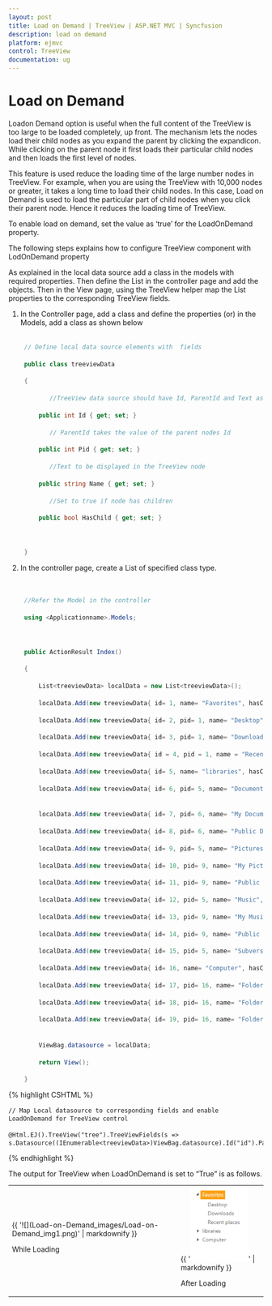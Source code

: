 ```yaml
---
layout: post
title: Load on Demand | TreeView | ASP.NET MVC | Syncfusion
description: load on demand
platform: ejmvc
control: TreeView
documentation: ug
---
```


# Load on Demand

Loadon Demand option is useful when the full content of the TreeView is too large to be loaded completely, up front. The mechanism lets the nodes load their child nodes as you expand the parent by clicking the expandicon. While clicking on the parent node it first loads their particular child nodes and then loads the first level of nodes.

This feature is used reduce the loading time of the large number nodes in TreeView. For example, when you are using the TreeView with 10,000 nodes or greater, it takes a long time to load their child nodes. In this case, Load on Demand is used to load the particular part of child nodes when you click their parent node. Hence it reduces the loading time of TreeView.

To enable load on demand, set the value as ‘true’ for the LoadOnDemand property.

The following steps explains how to configure TreeView component with LodOnDemand property

As explained in the local data source add a class in the models with required properties. Then define the List in the controller page and add the objects. Then in the View page, using the TreeView helper map the List properties to the corresponding TreeView fields. 

1. In the Controller page, add a class and define the properties (or) in the Models, add a class as shown below
  
   ~~~ csharp

	// Define local data source elements with  fields            

	public class treeviewData

	{

		   //TreeView data source should have Id, ParentId and Text as mandatory

		public int Id { get; set; }

		   // ParentId takes the value of the parent nodes Id

		public int Pid { get; set; }

		   //Text to be displayed in the TreeView node

		public string Name { get; set; }

		   //Set to true if node has children

		public bool HasChild { get; set; }      



	}

   ~~~
   


2. In the controller page, create a List of specified class type.

   ~~~ csharp


	//Refer the Model in the controller

	using <Applicationname>.Models;



	public ActionResult Index()

	{

		List<treeviewData> localData = new List<treeviewData>();

		localData.Add(new treeviewData{ id= 1, name= "Favorites", hasChild= true });

		localData.Add(new treeviewData{ id= 2, pid= 1, name= "Desktop" });

		localData.Add(new treeviewData{ id= 3, pid= 1, name= "Downloads" });

		localData.Add(new treeviewData{ id = 4, pid = 1, name = "Recent places" });

		localData.Add(new treeviewData{ id= 5, name= "libraries", hasChild= true });

		localData.Add(new treeviewData{ id= 6, pid= 5, name= "Documents", hasChild= true });


		localData.Add(new treeviewData{ id= 7, pid= 6, name= "My Documents" });

		localData.Add(new treeviewData{ id= 8, pid= 6, name= "Public Documents" });

		localData.Add(new treeviewData{ id= 9, pid= 5, name= "Pictures", hasChild= true });

		localData.Add(new treeviewData{ id= 10, pid= 9, name= "My Pictures" });

		localData.Add(new treeviewData{ id= 11, pid= 9, name= "Public Pictures" });

		localData.Add(new treeviewData{ id= 12, pid= 5, name= "Music", hasChild= true });

		localData.Add(new treeviewData{ id= 13, pid= 9, name= "My Music" });

		localData.Add(new treeviewData{ id= 14, pid= 9, name= "Public Music" });

		localData.Add(new treeviewData{ id= 15, pid= 5, name= "Subversion" });

		localData.Add(new treeviewData{ id= 16, name= "Computer", hasChild= true });

		localData.Add(new treeviewData{ id= 17, pid= 16, name= "Folder(C)" });

		localData.Add(new treeviewData{ id= 18, pid= 16, name= "Folder(D)" });

		localData.Add(new treeviewData{ id= 19, pid= 16, name= "Folder(F)" });


		ViewBag.datasource = localData;

		return View();

	}

   ~~~

{% highlight CSHTML %}

	// Map Local datasource to corresponding fields and enable LoadOnDemand for TreeView control

	@Html.EJ().TreeView("tree").TreeViewFields(s => s.Datasource((IEnumerable<treeviewData>)ViewBag.datasource).Id("id").ParentId("pid").Text("name").HasChild("hasChild")).LoadOnDemand(true)

{% endhighlight %}


The output for TreeView when LoadOnDemand is set to “True” is as follows.

<table>
<tr>
<td>
{{ '![](Load-on-Demand_images/Load-on-Demand_img1.png)' | markdownify }}

While Loading</td><td>
{{ '![](Load-on-Demand_images/Load-on-Demand_img2.png)' | markdownify }}

After Loading</td></tr>
</table>



